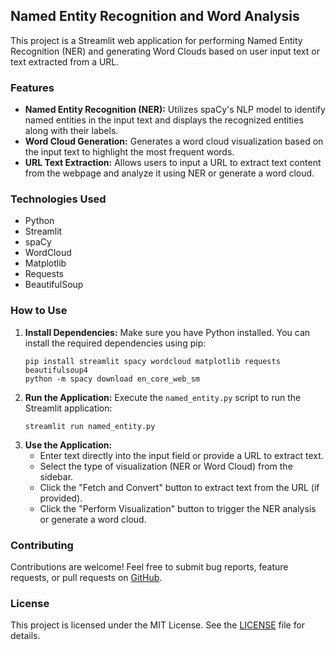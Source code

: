 ## Named Entity Recognition and Word Analysis

This project is a Streamlit web application for performing Named Entity Recognition (NER) and generating Word Clouds based on user input text or text extracted from a URL.

### Features
- **Named Entity Recognition (NER):** Utilizes spaCy's NLP model to identify named entities in the input text and displays the recognized entities along with their labels.
- **Word Cloud Generation:** Generates a word cloud visualization based on the input text to highlight the most frequent words.
- **URL Text Extraction:** Allows users to input a URL to extract text content from the webpage and analyze it using NER or generate a word cloud.

### Technologies Used
- Python
- Streamlit
- spaCy
- WordCloud
- Matplotlib
- Requests
- BeautifulSoup

### How to Use
1. **Install Dependencies:** Make sure you have Python installed. You can install the required dependencies using pip:
   ```
   pip install streamlit spacy wordcloud matplotlib requests beautifulsoup4
   python -m spacy download en_core_web_sm
   ```
2. **Run the Application:** Execute the `named_entity.py` script to run the Streamlit application:
   ```
   streamlit run named_entity.py
   ```
3. **Use the Application:**
   - Enter text directly into the input field or provide a URL to extract text.
   - Select the type of visualization (NER or Word Cloud) from the sidebar.
   - Click the "Fetch and Convert" button to extract text from the URL (if provided).
   - Click the "Perform Visualization" button to trigger the NER analysis or generate a word cloud.
   
### Contributing
Contributions are welcome! Feel free to submit bug reports, feature requests, or pull requests on [GitHub](https://github.com/Muhammedashfaqullasharif/Techsaksham_project).

### License
This project is licensed under the MIT License. See the [LICENSE](LICENSE.txt) file for details.
